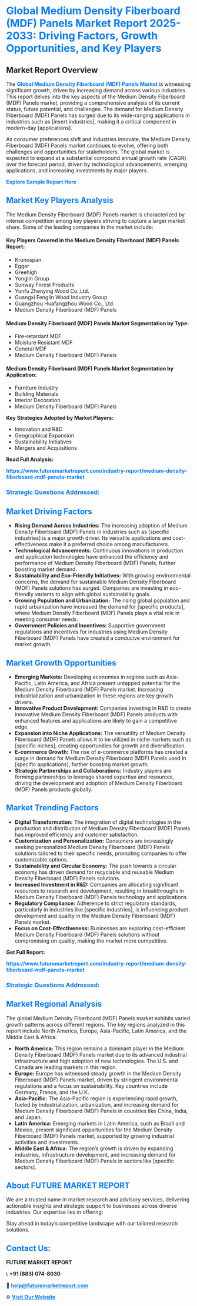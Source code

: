 <h1 style="color: #007BFF;">Global Medium Density Fiberboard (MDF) Panels Market Report 2025-2033: Driving Factors, Growth Opportunities, and Key Players</h1>

<section id="overview">
<h2>Market Report Overview</h2>
<p>The <a href="https://www.futuremarketreport.com/industry-report/medium-density-fiberboard-mdf-panels-market" style="color: #007BFF; text-decoration: none;"><strong>Global Medium Density Fiberboard (MDF) Panels Market</strong></a> is witnessing significant growth, driven by increasing demand across various industries. This report delves into the key aspects of the Medium Density Fiberboard (MDF) Panels market, providing a comprehensive analysis of its current status, future potential, and challenges. The demand for Medium Density Fiberboard (MDF) Panels has surged due to its wide-ranging applications in industries such as [insert industries], making it a critical component in modern-day [applications].</p>
<p>As consumer preferences shift and industries innovate, the Medium Density Fiberboard (MDF) Panels market continues to evolve, offering both challenges and opportunities for stakeholders. The global market is expected to expand at a substantial compound annual growth rate (CAGR) over the forecast period, driven by technological advancements, emerging applications, and increasing investments by major players.</p>
</section>

<section id="overview">
<p><a href="https://www.futuremarketreport.com/request-sample/reportId=108285" style="color: #007BFF; text-decoration: none;"><strong>Explore Sample Report Here</strong></a></p>
</section>

<section id="key-players">
<h2 style="color: #007BFF;">Market Key Players Analysis</h2>
<p>The Medium Density Fiberboard (MDF) Panels market is characterized by intense competition among key players striving to capture a larger market share. Some of the leading companies in the market include:</p>
<h4>Key Players Covered in the Medium Density Fiberboard (MDF) Panels Report:</h4>
<ul><li>Kronospan</li><li>Egger</li><li>Greehigh</li><li>Yonglin Group</li><li>Sunway Forest Products</li><li>Yunfu Zhenying Wood Co.,Ltd.</li><li>Guangxi Fenglin Wood Industry Group</li><li>Guangzhou Huafangzhou Wood Co., Ltd.</li><li>Medium Density Fiberboard (MDF) Panels</li></ul>
<h4>Medium Density Fiberboard (MDF) Panels Market Segmentation by Type:</h4>
<ul><li>Fire-retardant MDF</li><li>Moisture Resistant MDF</li><li>General MDF</li><li>Medium Density Fiberboard (MDF) Panels</li></ul>

<h4>Medium Density Fiberboard (MDF) Panels Market Segmentation by Application:</h4>
<ul><li>Furniture Industry</li><li>Building Materials</li><li>Interior Decoration</li><li>Medium Density Fiberboard (MDF) Panels</li></ul>
<p><strong>Key Strategies Adopted by Market Players:</strong></p>
<ul>
<li>Innovation and R&D</li>
<li>Geographical Expansion</li>
<li>Sustainability Initiatives</li>
<li>Mergers and Acquisitions</li>
</ul>
</section>

<section>
<p><strong>Read Full Analysis: </strong></p><a href="https://www.futuremarketreport.com/industry-report/medium-density-fiberboard-mdf-panels-market" style="color: #007BFF; text-decoration: none;"><strong>https://www.futuremarketreport.com/industry-report/medium-density-fiberboard-mdf-panels-market</strong></a>
<h3 style="color: #007BFF;">Strategic Questions Addressed:</h3>
</section>

<section id="driving-factors">
<h2 style="color: #007BFF;">Market Driving Factors</h2>
<ul>
<li><strong>Rising Demand Across Industries:</strong> The increasing adoption of Medium Density Fiberboard (MDF) Panels in industries such as [specific industries] is a major growth driver. Its versatile applications and cost-effectiveness make it a preferred choice among manufacturers.</li>
<li><strong>Technological Advancements:</strong> Continuous innovations in production and application technologies have enhanced the efficiency and performance of Medium Density Fiberboard (MDF) Panels, further boosting market demand.</li>
<li><strong>Sustainability and Eco-Friendly Initiatives:</strong> With growing environmental concerns, the demand for sustainable Medium Density Fiberboard (MDF) Panels solutions has surged. Companies are investing in eco-friendly variants to align with global sustainability goals.</li>
<li><strong>Growing Population and Urbanization:</strong> The rising global population and rapid urbanization have increased the demand for [specific products], where Medium Density Fiberboard (MDF) Panels plays a vital role in meeting consumer needs.</li>
<li><strong>Government Policies and Incentives:</strong> Supportive government regulations and incentives for industries using Medium Density Fiberboard (MDF) Panels have created a conducive environment for market growth.</li>
</ul>
</section>

<section id="growth-opportunities">
<h2 style="color: #007BFF;">Market Growth Opportunities</h2>
<ul>
<li><strong>Emerging Markets:</strong> Developing economies in regions such as Asia-Pacific, Latin America, and Africa present untapped potential for the Medium Density Fiberboard (MDF) Panels market. Increasing industrialization and urbanization in these regions are key growth drivers.</li>
<li><strong>Innovative Product Development:</strong> Companies investing in R&D to create innovative Medium Density Fiberboard (MDF) Panels products with enhanced features and applications are likely to gain a competitive edge.</li>
<li><strong>Expansion into Niche Applications:</strong> The versatility of Medium Density Fiberboard (MDF) Panels allows it to be utilized in niche markets such as [specific niches], creating opportunities for growth and diversification.</li>
<li><strong>E-commerce Growth:</strong> The rise of e-commerce platforms has created a surge in demand for Medium Density Fiberboard (MDF) Panels used in [specific applications], further boosting market growth.</li>
<li><strong>Strategic Partnerships and Collaborations:</strong> Industry players are forming partnerships to leverage shared expertise and resources, driving the development and adoption of Medium Density Fiberboard (MDF) Panels products globally.</li>
</ul>
</section>

<section id="trending-factors">
<h2 style="color: #007BFF;">Market Trending Factors</h2>
<ul>
<li><strong>Digital Transformation:</strong> The integration of digital technologies in the production and distribution of Medium Density Fiberboard (MDF) Panels has improved efficiency and customer satisfaction.</li>
<li><strong>Customization and Personalization:</strong> Consumers are increasingly seeking personalized Medium Density Fiberboard (MDF) Panels solutions tailored to their specific needs, prompting companies to offer customizable options.</li>
<li><strong>Sustainability and Circular Economy:</strong> The push towards a circular economy has driven demand for recyclable and reusable Medium Density Fiberboard (MDF) Panels solutions.</li>
<li><strong>Increased Investment in R&D:</strong> Companies are allocating significant resources to research and development, resulting in breakthroughs in Medium Density Fiberboard (MDF) Panels technology and applications.</li>
<li><strong>Regulatory Compliance:</strong> Adherence to strict regulatory standards, particularly in industries like [specific industries], is influencing product development and quality in the Medium Density Fiberboard (MDF) Panels market.</li>
<li><strong>Focus on Cost-Effectiveness:</strong> Businesses are exploring cost-efficient Medium Density Fiberboard (MDF) Panels solutions without compromising on quality, making the market more competitive.</li>
</ul>
</section>

<section>
<p><strong>Get Full Report: </strong></p><a href="https://www.futuremarketreport.com/industry-report/medium-density-fiberboard-mdf-panels-market" style="color: #007BFF; text-decoration: none;"><strong>https://www.futuremarketreport.com/industry-report/medium-density-fiberboard-mdf-panels-market</strong></a>
<h3 style="color: #007BFF;">Strategic Questions Addressed:</h3>
</section>


<section id="regional-analysis">
<h2 style="color: #007BFF;">Market Regional Analysis</h2>
<p>The global Medium Density Fiberboard (MDF) Panels market exhibits varied growth patterns across different regions. The key regions analyzed in this report include North America, Europe, Asia-Pacific, Latin America, and the Middle East & Africa:</p>
<ul>
<li><strong>North America:</strong> This region remains a dominant player in the Medium Density Fiberboard (MDF) Panels market due to its advanced industrial infrastructure and high adoption of new technologies. The U.S. and Canada are leading markets in this region.</li>
<li><strong>Europe:</strong> Europe has witnessed steady growth in the Medium Density Fiberboard (MDF) Panels market, driven by stringent environmental regulations and a focus on sustainability. Key countries include Germany, France, and the U.K.</li>
<li><strong>Asia-Pacific:</strong> The Asia-Pacific region is experiencing rapid growth, fueled by industrialization, urbanization, and increasing demand for Medium Density Fiberboard (MDF) Panels in countries like China, India, and Japan.</li>
<li><strong>Latin America:</strong> Emerging markets in Latin America, such as Brazil and Mexico, present significant opportunities for the Medium Density Fiberboard (MDF) Panels market, supported by growing industrial activities and investments.</li>
<li><strong>Middle East & Africa:</strong> The region’s growth is driven by expanding industries, infrastructure development, and increasing demand for Medium Density Fiberboard (MDF) Panels in sectors like [specific sectors].</li>
</ul>
</section>

<footer>
<h2 style="color: #007BFF;">About FUTURE MARKET REPORT</h2>
<p>We are a trusted name in market research and advisory services, delivering actionable insights and strategic support to businesses across diverse industries. Our expertise lies in offering:</p>

<p>Stay ahead in today’s competitive landscape with our tailored research solutions.</p>

<h2 style="color: #007BFF;">Contact Us:</h2>
<p><strong>FUTURE MARKET REPORT</strong></p>
<p>📞 <strong>+91 (883) 074-8030</strong></p>
<p>📧 <strong><a href="mailto:help@futuremarketreport.com" style="color: #007BFF;">help@futuremarketreport.com</a></strong></p>
<p>🌐 <strong><a href="https://www.futuremarketreport.com/" style="color: #007BFF;">Visit Our Website</a></strong></p>
</footer>